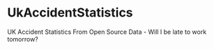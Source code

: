 # UkAccidentStatistics
UK Accident Statistics From Open Source Data - Will I be late to work tomorrow?
